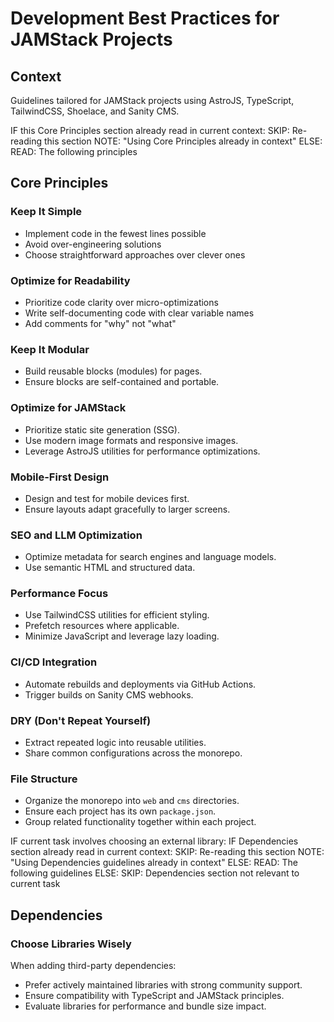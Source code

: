 # Development Best Practices for JAMStack Projects

## Context

Guidelines tailored for JAMStack projects using AstroJS, TypeScript, TailwindCSS, Shoelace, and Sanity CMS.

<conditional-block context-check="core-principles">
IF this Core Principles section already read in current context:
  SKIP: Re-reading this section
  NOTE: "Using Core Principles already in context"
ELSE:
  READ: The following principles

## Core Principles

### Keep It Simple

- Implement code in the fewest lines possible
- Avoid over-engineering solutions
- Choose straightforward approaches over clever ones

### Optimize for Readability

- Prioritize code clarity over micro-optimizations
- Write self-documenting code with clear variable names
- Add comments for "why" not "what"

### Keep It Modular

- Build reusable blocks (modules) for pages.
- Ensure blocks are self-contained and portable.

### Optimize for JAMStack

- Prioritize static site generation (SSG).
- Use modern image formats and responsive images.
- Leverage AstroJS utilities for performance optimizations.

### Mobile-First Design

- Design and test for mobile devices first.
- Ensure layouts adapt gracefully to larger screens.

### SEO and LLM Optimization

- Optimize metadata for search engines and language models.
- Use semantic HTML and structured data.

### Performance Focus

- Use TailwindCSS utilities for efficient styling.
- Prefetch resources where applicable.
- Minimize JavaScript and leverage lazy loading.

### CI/CD Integration

- Automate rebuilds and deployments via GitHub Actions.
- Trigger builds on Sanity CMS webhooks.

### DRY (Don't Repeat Yourself)

- Extract repeated logic into reusable utilities.
- Share common configurations across the monorepo.

### File Structure

- Organize the monorepo into `web` and `cms` directories.
- Ensure each project has its own `package.json`.
- Group related functionality together within each project.
</conditional-block>

<conditional-block context-check="dependencies" task-condition="choosing-external-library">
IF current task involves choosing an external library:
  IF Dependencies section already read in current context:
    SKIP: Re-reading this section
    NOTE: "Using Dependencies guidelines already in context"
  ELSE:
    READ: The following guidelines
ELSE:
  SKIP: Dependencies section not relevant to current task

## Dependencies

### Choose Libraries Wisely
When adding third-party dependencies:
- Prefer actively maintained libraries with strong community support.
- Ensure compatibility with TypeScript and JAMStack principles.
- Evaluate libraries for performance and bundle size impact.
</conditional-block>
